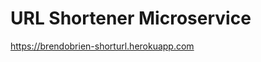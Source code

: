 # URL Shortener Microservice

<a href="https://brendobrien-shorturl.herokuapp.com">https://brendobrien-shorturl.herokuapp.com</a>